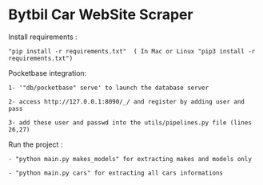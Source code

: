 # Bytbil Car WebSite Scraper

Install requirements : 

    "pip install -r requirements.txt"  ( In Mac or Linux "pip3 install -r requirements.txt")

Pocketbase integration: 

    1- '"db/pocketbase" serve' to launch the database server 
    
    2- access http://127.0.0.1:8090/_/ and register by adding user and pass 
    
    3- add these user and passwd into the utils/pipelines.py file (lines 26,27)

Run the project :
    
    - "python main.py makes_models" for extracting makes and models only
    
    - "python main.py cars" for extracting all cars informations 
